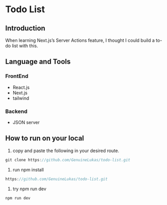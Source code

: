# Todo List

## Introduction

When learning Next.js’s Server Actions feature, I thought I could build a to-do list with this.

## Language and Tools

### FrontEnd

- React.js
- Next.js
- tailwind

### Backend

- JSON server

## How to run on your local

1. copy and paste the following in your desired route.

```jsx
git clone https://github.com/GenuineLukas/todo-list.git
```

1. run npm install

```jsx
https://github.com/GenuineLukas/todo-list.git
```

1. try npm run dev

```jsx
npm run dev
```